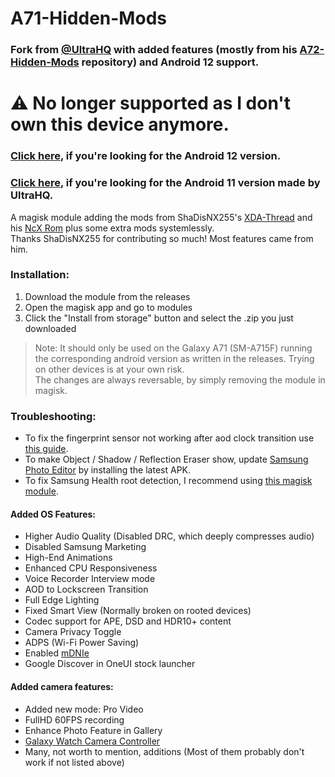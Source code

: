# A71-Hidden-Mods
### Fork from [@UltraHQ](https://github.com/UltraHQ) with added features (mostly from his [A72-Hidden-Mods](https://github.com/UltraHQ/A72-Hidden-Mods) repository) and Android 12 support.

# ⚠️ No longer supported as I don't own this device anymore.

### [Click here](https://github.com/Futinghe/A71-Hidden-Mods/tree/Android-12), if you're looking for the Android 12 version.
### [Click here](https://github.com/UltraHQ/A71-Hidden-Mods/tree/Android-11), if you're looking for the Android 11 version made by UltraHQ.
A magisk module adding the mods from ShaDisNX255's [XDA-Thread](https://forum.xda-developers.com/t/samsung-galaxy-a71-working-mods.4173295/) and his [NcX Rom](https://forum.xda-developers.com/t/rom-oneui-2-5-twrp-ncx-2-5-for-a71-sm-a715f.4174135/) plus some extra mods systemlessly.<br/>
Thanks ShaDisNX255 for contributing so much! Most features came from him.

### Installation:
1. Download the module from the releases
2. Open the magisk app and go to modules
3. Click the "Install from storage" button and select the .zip you just downloaded

> Note: It should only be used on the Galaxy A71 (SM-A715F) running the corresponding android version as written in the releases. Trying on other devices is at your own risk.<br/>The changes are always reversable, by simply removing the module in magisk.

### Troubleshooting:
- To fix the fingerprint sensor not working after aod clock transition use [this guide](https://forum.xda-developers.com/t/guide-aod-activeclock-clocktransition-bug-workaround-on-non-flagship-phones.4417185/).
- To make Object / Shadow / Reflection Eraser show, update [Samsung Photo Editor](https://www.apkmirror.com/apk/samsung-electronics-co-ltd/samsung-photo-editor/) by installing the latest APK.
- To fix Samsung Health root detection, I recommend using [this magisk module](https://github.com/stylemessiah/SamsungHealthSecurityProps).

#### Added OS Features:
- Higher Audio Quality (Disabled DRC, which deeply compresses audio)
- Disabled Samsung Marketing
- High-End Animations
- Enhanced CPU Responsiveness
- Voice Recorder Interview mode
- AOD to Lockscreen Transition
- Full Edge Lighting
- Fixed Smart View (Normally broken on rooted devices)
- Codec support for APE, DSD and HDR10+ content
- Camera Privacy Toggle
- ADPS (Wi-Fi Power Saving)
- Enabled [mDNIe](https://www.samsung.com/global/galaxy/what-is/mdnie/)
- Google Discover in OneUI stock launcher

#### Added camera features:
- Added new mode: Pro Video
- FullHD 60FPS recording
- Enhance Photo Feature in Gallery
- [Galaxy Watch Camera Controller](https://www.samsung.com/us/support/answer/ANS00084676/)
- Many, not worth to mention, additions (Most of them probably don't work if not listed above)
